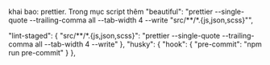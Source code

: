 khai bao: prettier. Trong mục script thêm 
 "beautiful": "prettier --single-quote --trailing-comma all --tab-width 4 --write \"src/**/*.{js,json,scss}\"",

 "lint-staged": {
    "src/**/*.{js,json,scss}": "prettier --single-quote --trailing-comma all --tab-width 4 --write"
  },
  "husky": {
    "hook": {
      "pre-commit": "npm run pre-commit"
    }
  },